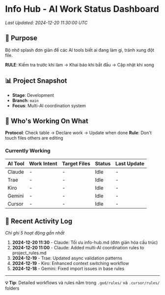 # Info Hub - AI Work Status Dashboard

*Last Updated: 2024-12-20 11:30:00 UTC*

## 🎯 Purpose
Bộ nhớ splash đơn giản để các AI tools biết ai đang làm gì, tránh xung đột file.

**RULE**: Kiểm tra trước khi làm → Khai báo khi bắt đầu → Cập nhật khi xong

## 📊 Project Snapshot
- **Stage**: Development
- **Branch**: `main` 
- **Focus**: Multi-AI coordination system

## 🔄 Who's Working On What

**Protocol**: Check table → Declare work → Update when done
**Rule**: Don't touch files others are editing

### Currently Working
| AI Tool | Work Intent | Target Files | Status | Last Update |
|---------|-------------|--------------|--------|-------------|
| Claude | - | - | Idle | - |
| Trae | - | - | Idle | - |
| Kiro | - | - | Idle | - |
| Gemini | - | - | Idle | - |
| Cursor | - | - | Idle | - |

## 📝 Recent Activity Log
*Chỉ ghi 5 hoạt động gần nhất*

1. **2024-12-20 11:30** - Claude: Tối ưu info-hub.md (đơn giản hóa cấu trúc)
2. **2024-12-20 11:00** - Claude: Added multi-AI coordination rules to project_rules.md
3. **2024-12-19** - Trae: Updated async validation patterns
4. **2024-12-19** - Kiro: Enhanced context switching workflow
5. **2024-12-18** - Gemini: Fixed import issues in base rules

---

**💡 Tip**: Detailed workflows và rules nằm trong `.god/rules/` và `.cursor/rules/` folders